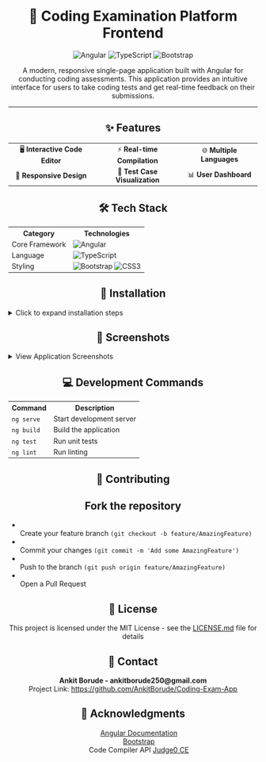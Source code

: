 <div align="center">
  <h1>🚀 Coding Examination Platform Frontend</h1>
  <p>
    <img src="https://img.shields.io/badge/Angular-DD0031?style=for-the-badge&logo=angular&logoColor=white" alt="Angular"/>
    <img src="https://img.shields.io/badge/TypeScript-007ACC?style=for-the-badge&logo=typescript&logoColor=white" alt="TypeScript"/>
    <img src="https://img.shields.io/badge/Bootstrap-563D7C?style=for-the-badge&logo=bootstrap&logoColor=white" alt="Bootstrap"/>
  </p>
  <p>A modern, responsive single-page application built with Angular for conducting coding assessments. This application provides an intuitive interface for users to take coding tests and get real-time feedback on their submissions.</p>
</div>
<hr>
<div align="center">
  <h2>✨ Features</h2>
</div>
<table align="center">
  <tr>
    <td align="center">🖥️ <b>Interactive Code Editor</b></td>
    <td align="center">⚡ <b>Real-time Compilation</b></td>
    <td align="center">🌐 <b>Multiple Languages</b></td>
  </tr>
  <tr>
    <td align="center">📱 <b>Responsive Design</b></td>
    <td align="center">🧪 <b>Test Case Visualization</b></td>
    <td align="center">📊 <b>User Dashboard</b></td>
  </tr>
</table>
<div align="center">
  <h2>🛠️ Tech Stack</h2>
</div>
<table align="center">
  <tr>
    <th>Category</th>
    <th>Technologies</th>
  </tr>
  <tr>
    <td>Core Framework</td>
    <td><img src="https://img.shields.io/badge/Angular-DD0031?style=flat&logo=angular&logoColor=white" alt="Angular"/></td>
  </tr>
  <tr>
    <td>Language</td>
    <td><img src="https://img.shields.io/badge/TypeScript-007ACC?style=flat&logo=typescript&logoColor=white" alt="TypeScript"/></td>
  </tr>
  <tr>
    <td>Styling</td>
    <td>
      <img src="https://img.shields.io/badge/Bootstrap-563D7C?style=flat&logo=bootstrap&logoColor=white" alt="Bootstrap"/>
      <img src="https://img.shields.io/badge/CSS3-1572B6?style=flat&logo=css3&logoColor=white" alt="CSS3"/>
    </td>
  </tr>
</table>
<div align="center">
  <h2>🔧 Installation</h2>
</div>
<details>
<summary>Click to expand installation steps</summary>
<ol>
<li>Clone the repository<br></li>
<code>git clone https://github.com/AnkitBorude/Coding-Exam-App.git</code><br>
<code>cd Coding-Exam-App</code>
<li>Install dependencies<br></li>
<code>npm install</code>
<li>Start the development server<br></li>
<code>ng serve</code>
<li>Access the application at<code>http://localhost:4200</code></li>
</ol>
</details>
<div align="center">
  <h2>📸 Screenshots</h2>
</div>
<details>
<summary>View Application Screenshots</summary>
<div align="center">
  <h3>Screenshot 1</h3>
  <img src="./screenshots/1 (1).png" alt="Student Login" width="800"/>
  <h3>Screenshot 2</h3>
  <img src="./screenshots/2.png" alt="Screenshot" width="800"/>
  <h3>Screenshot 3</h3>
  <img src="./screenshots/3.png" alt="Screenshot" width="800"/>
  <h3>Screenshot 4</h3>
  <img src="./screenshots/4.png" alt="Screenshot" width="800"/>
  <h3>Screenshot 5</h3>
  <img src="./screenshots/5.png" alt="Screenshot" width="800"/>
  <h3>Screenshot 6</h3>
  <img src="./screenshots/6.png" alt="Screenshot" width="800"/>
  <h3>Screenshot 7</h3>
  <img src="./screenshots/7.png" alt="Screenshot" width="800"/>
  <h3>Screenshot 8</h3>
  <img src="./screenshots/8.png" alt="Screenshot" width="800"/>
  <h3>Screenshot 9</h3>
  <img src="./screenshots/9.png" alt="Screenshot" width="800"/>
  <h3>Screenshot 10</h3>
  <img src="./screenshots/10.png" alt="Screenshot" width="800"/>
</div>
</details>
<div align="center">
  <h2>💻 Development Commands</h2>
</div>
<table align="center">
  <tr>
    <th>Command</th>
    <th>Description</th>
  </tr>
  <tr>
    <td><code>ng serve</code></td>
    <td>Start development server</td>
  </tr>
  <tr>
    <td><code>ng build</code></td>
    <td>Build the application</td>
  </tr>
  <tr>
    <td><code>ng test</code></td>
    <td>Run unit tests</td>
  </tr>
  <tr>
    <td><code>ng lint</code></td>
    <td>Run linting</td>
  </tr>
</table>
<div align="center">
  <h2>🤝 Contributing</h2>
</div>
<div align="center">
<h2>Fork the repository</h2>
</div>
<ul>
<li><br>Create your feature branch <code>(git checkout -b feature/AmazingFeature)</code></li>
<li><br>Commit your changes <code>(git commit -m 'Add some AmazingFeature')</code></li>
<li><br>Push to the branch <code>(git push origin feature/AmazingFeature)</code></li>
<li><br>Open a Pull Request</li>
</ul>
<div align="center">
  <h2>📝 License</h2>
  <p>This project is licensed under the MIT License - see the <a href="LICENSE.md">LICENSE.md</a> file for details</p>
</div>
<div align="center">
  <h2>👥 Contact</h2>
  <p>
   <strong> Ankit Borude - ankitborude250@gmail.com</strong>
    <br>
    Project Link: <a href="https://github.com/AnkitBorude/Coding-Exam-App">https://github.com/AnkitBorude/Coding-Exam-App</a>
  </p>
</div>
<div align="center">
  <h2>🙏 Acknowledgments</h2>
  <ul style="list-style: none;">
    <li><a href="https://angular.io/docs">Angular Documentation</a></li>
    <li><a href="https://getbootstrap.com">Bootstrap</a></li>
    <li>Code Compiler API <a href="https://ce.judge0.com/">Judge0 CE</li>
  </ul>
</div>
